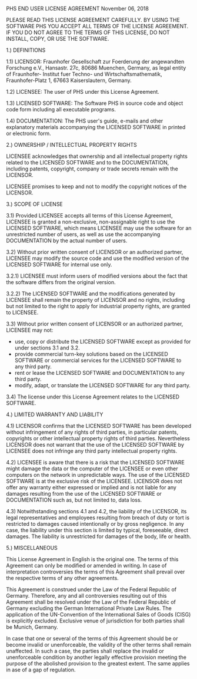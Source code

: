 PHS END USER LICENSE AGREEMENT
November 06, 2018


PLEASE READ THIS LICENSE AGREEMENT CAREFULLY. BY USING THE SOFTWARE PHS YOU
ACCEPT ALL TERMS OF THE LICENSE AGREEMENT. IF YOU DO NOT AGREE TO THE TERMS OF
THIS LICENSE, DO NOT INSTALL, COPY, OR USE THE SOFTWARE.


1.) DEFINITIONS

1.1) LICENSOR: Fraunhofer Gesellschaft zur Foerderung der angewandten Forschung
e.V., Hansastr. 27c, 80686 Muenchen, Germany, as legal entity of Fraunhofer-
Institut fuer Techno- und Wirtschaftsmathematik, Fraunhofer-Platz 1, 
67663 Kaiserslautern, Germany.

1.2) LICENSEE: The user of PHS under this License Agreement.

1.3) LICENSED SOFTWARE: The Software PHS in source code and object code form
including all executable programs.

1.4) DOCUMENTATION: The PHS user's guide, e-mails and other explanatory
materials accompanying the LICENSED SOFTWARE in printed or electronic form.


2.) OWNERSHIP / INTELLECTUAL PROPERTY RIGHTS

LICENSEE acknowledges that ownership and all intellectual property rights
related to the LICENSED SOFTWARE and to the DOCUMENTATION, including patents,
copyright, company or trade secrets remain with the LICENSOR.

LICENSEE promises to keep and not to modify the copyright notices of the
LICENSOR.


3.) SCOPE OF LICENSE

3.1) Provided LICENSEE accepts all terms of this License Agreement, LICENSEE
is granted a non-exclusive, non-assignable right to use the LICENSED SOFTWARE,
which means LICENSEE may use the software for an unrestricted number of users,
as well as use the accompanying DOCUMENTATION by the actual number of users.

3.2) Without prior written consent of LICENSOR or an authorized partner,
LICENSEE may modify the source code and use the modified version of the LICENSED
SOFTWARE for internal use only.

3.2.1) LICENSEE must inform users of modified versions about the fact that the
software differs from the original version.

3.2.2) The LICENSED SOFTWARE and the modifications generated by LICENSEE shall
remain the property of LICENSOR and no rights, including but not limited to the
right to apply for industrial property rights, are granted to LICENSEE.

3.3) Without prior written consent of LICENSOR or an authorized partner,
LICENSEE may not:
- use, copy or distribute the LICENSED SOFTWARE except as provided for under
  sections 3.1 and 3.2.
- provide commercial turn-key solutions based on the LICENSED SOFTWARE or
  commercial services for the LICENSED SOFTWARE to any third party.
- rent or lease the LICENSED SOFTWARE and DOCUMENTATION to any third party.
- modify, adapt, or translate the LICENSED SOFTWARE for any third party.


3.4) The license under this License Agreement relates to the LICENSED SOFTWARE.


4.) LIMITED WARRANTY AND LIABILITY

4.1) LICENSOR confirms that the LICENSED SOFTWARE has been developed without
infringement of any rights of third parties, in particular patents, copyrights
or other intellectual property rights of third parties. Nevertheless LICENSOR
does not warrant that the use of the LICENSED SOFTWARE by LICENSEE does not
infringe any third party intellectual property rights.

4.2) LICENSEE is aware that there is a risk that the LICENSED SOFTWARE might
damage the data or the computer of the LICENSEE or even other computers on the
network in unpredictable ways. The use of the LICENSED SOFTWARE is at the
exclusive risk of the LICENSEE. LICENSOR does not offer any warranty either
expressed or implied and is not liable for any damages resulting from the use of
the LICENSED SOFTWARE or DOCUMENTATION such as, but not limited to, data loss.

4.3) Notwithstanding sections 4.1 and 4.2, the liability of the LICENSOR, its
legal representatives and employees resulting from breach of duty or tort is
restricted to damages caused intentionally or by gross negligence. In any case,
the liability under this section is limited by typical, foreseeable, direct
damages. The liability is unrestricted for damages of the body, life or health.


5.) MISCELLANEOUS

This License Agreement in English is the original one. The terms of this
Agreement can only be modified or amended in writing. In case of interpretation
controversies the terms of this Agreement shall prevail over the respective
terms of any other agreements.

This Agreement is construed under the Law of the Federal Republic of Germany.
Therefore, any and all controversies resulting out of this Agreement shall be
resolved under the Law of the Federal Republic of Germany excluding the German
International Private Law Rules. The application of the UN-Convention of the
International Sales of Goods (CISG) is explicitly excluded. Exclusive venue of
jurisdiction for both parties shall be Munich, Germany.

In case that one or several of the terms of this Agreement should be or become
invalid or unenforceable, the validity of the other terms shall remain
unaffected. In such a case, the parties shall replace the invalid or
unenforceable condition by another legally effective provision meeting the
purpose of the abolished provision to the greatest extent. The same applies in
ase of a gap of regulation.


